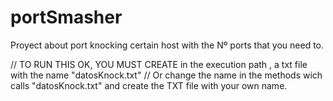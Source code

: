 # portSmasher
Proyect about port knocking certain host with the Nº ports that you need to.


// TO RUN THIS OK, YOU MUST CREATE in the execution path , a txt file with the name "datosKnock.txt"
// Or change the name in the methods wich calls "datosKnock.txt" and create the TXT file with your own name.
